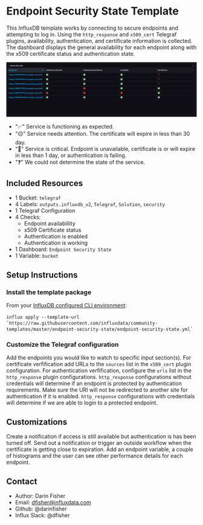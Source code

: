 # Endpoint Security State Template

This InfluxDB template works by connecting to secure endpoints and attempting to log in. Using the `http_response` and `x509_cert` Telegraf plugins, availability, authentication, and certificate information is collected.
The dashboard displays the general availability for each endpoint along with the x509 certificate status and authentication state.

![Endpoint Security State Dashboard Screenshot](endpoint-security-state.png)

- "✅" Service is functioning as expected.
- "🟡" Service needs attention. The certificate will expire in less than 30 day.
- "🔴" Service is critical.  Endpoint is unavailable, certificate is or will expire in less than 1 day, or authentication is failing.
- "❓" We could not determine the state of the service.

## Included Resources

- 1 Bucket: `telegraf`
- 4 Labels: `outputs.influxdb_v2`, `Telegraf`, `Solution`, `security`
- 1 Telegraf Configuration 
- 4 Checks: 
    - Endpoint availablility
    - x509 Certificate status
    - Authentication is enabled
    - Authentication is working
- 1 Dashboard: `Endpoint Security State`
- 1 Variable: `bucket`

## Setup Instructions

### Install the template package
From your [InfluxDB configured CLI environment](https://v2.docs.influxdata.com/v2.0/reference/cli/influx/config/):
```
influx apply --template-url `https://raw.githubusercontent.com/influxdata/community-templates/master/endpoint-security-state/endpoint-security-state.yml`
```

### Customize the Telegraf configuration
Add the endpoints you would like to watch to specific input section(s).
For certificate verfification add URLs to the `sources` list in the `x509_cert` plugin configuration.
For authentication verfification, configure the `urls` list in the `http_response` plugin configurations.
`http_response` configurations without credentials will determine if an endpoint is protected by authentication requirements. Make sure the URI will not be redirected to another site for authentication if it is enabled.
`http_response` configurations with credentials will determine if we are able to login to a protected endpoint.

## Customizations

Create a notification if access is still available but authentication is has been turned off.
Send out a notification or trigger an outside workflow when the certificate is getting close to expiration.
Add an endpoint variable, a couple of histograms and the user can see other performance details for each endpoint.

## Contact

- Author: Darin Fisher
- Email: dfisher@influxdata.com
- Github: @darinfisher
- Influx Slack: @dfisher

